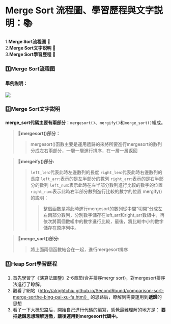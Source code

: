 # Merge Sort 流程圖、學習歷程與文字説明：:books: 
1.**Merge Sort流程圖**    :page_facing_up:   
2.**Merge Sort文字説明**    :page_facing_up:       
3.**Merge Sort學習歷程**  :page_facing_up: 

### :one:Merge Sort流程图
#### 舉例説明： 
![](https://i.imgur.com/UcZ9UOK.jpg)
### :two:Merge Sort文字説明 
**merge_sort代碼主要有兩部分**：`mergesort()`、`mergify()`和`merge_sort()`組成。 
> :paperclip:**mergesort()部分：**
> > mergesort()函數主要是運用遞歸的來將所要進行mergesort的數列分成左右兩部分，一層一層進行排序，在一層一層返回

> :paperclip:**mergeify()部分:**
> >`left_len`:代表此時左邊數列的長度
> >`right_len`:代表此時右邊數列的長度
> >`left_arr`:表示的是左半部分的數列
> >`right_arr`:表示的是右半部分的數列
> >`left_num`:表示此時在左半部分數列進行比較的數字的位置
> >`right_num`:表示此時右半部分數列進行比較的數字的位置
> >mergify()的説明：
> > > 整個函數是將此時進行mergesort的數列從中間“切開”分成左右兩部分數列，分別數字儲存在left_arr和right_arr數組中，再依次將兩個數組中的數字進行比較，最後，將比較中小的數字儲存在原序列中。

> :paperclip:**merge_sort()部分:**
> > 將上面兩個函數結合在一起，進行mergesort排序



### :three:Heap Sort學習歷程
1. 首先學習了《演算法圖鑒》2-6章節(合并排序mergr sort)，對mergesort排序法進行了瞭解。
2. 觀看了網站（http://alrightchiu.github.io/SecondRound/comparison-sort-merge-sorthe-bing-pai-xu-fa.html）
的思路后，瞭解到需要運用到**遞歸**的思想
3. 看了一下大概思路后，開始自己進行代碼的編寫，感覺最難理解的地方是：
**要把遞歸思想理解透徹，讓後運用到mergesort代碼中。**
